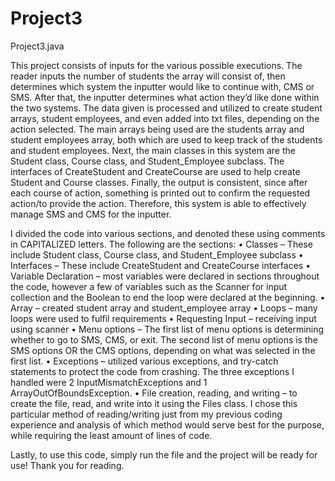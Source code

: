 # Project3
Project3.java

This project consists of inputs for the various possible executions. The reader inputs the number of students the array will consist of, then determines which system the inputter would like to continue with, CMS or SMS. After that, the inputter determines what action they’d like done within the two systems. The data given is processed and utilized to create student arrays, student employees, and even added into txt files, depending on the action selected. The main arrays being used are the students array and student employees array, both which are used to keep track of the students and student employees. Next, the main classes in this system are the Student class, Course class, and Student_Employee subclass. The interfaces of CreateStudent and CreateCourse are used to help create Student and Course classes. Finally, the output is consistent, since after each course of action, something is printed out to confirm the requested action/to provide the action. Therefore, this system is able to effectively manage SMS and CMS for the inputter. 

I divided the code into various sections, and denoted these using comments in CAPITALIZED letters. The following are the sections: 
•	Classes – These include Student class, Course class, and Student_Employee subclass
•	Interfaces – These include CreateStudent and CreateCourse interfaces
•	Variable Declaration – most variables were declared in sections throughout the code, however a few of variables such as the Scanner for input collection and the Boolean to end the loop were declared at the beginning. 
•	Array – created student array and student_employee array 
•	Loops – many loops were used to fulfil requirements
•	Requesting Input – receiving input using scanner
•	Menu options – The first list of menu options is determining whether to go to SMS, CMS, or exit. The second list of menu options is the SMS options OR the CMS options, depending on what was selected in the first list. 
•	Exceptions – utilized various exceptions, and try-catch statements to protect the code from crashing. The three exceptions I handled were 2 InputMismatchExceptions and 1 ArrayOutOfBoundsException. 
•	File creation, reading, and writing – to create the file, read, and write into it using the Files class. I chose this particular method of reading/writing just from my previous coding experience and analysis of which method would serve best for the purpose, while requiring the least amount of lines of code.

Lastly, to use this code, simply run the file and the project will be ready for use! Thank you for reading.

